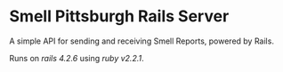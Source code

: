 Smell Pittsburgh Rails Server
=============================

A simple API for sending and receiving Smell Reports, powered by Rails.

Runs on *rails 4.2.6* using *ruby v2.2.1*.
